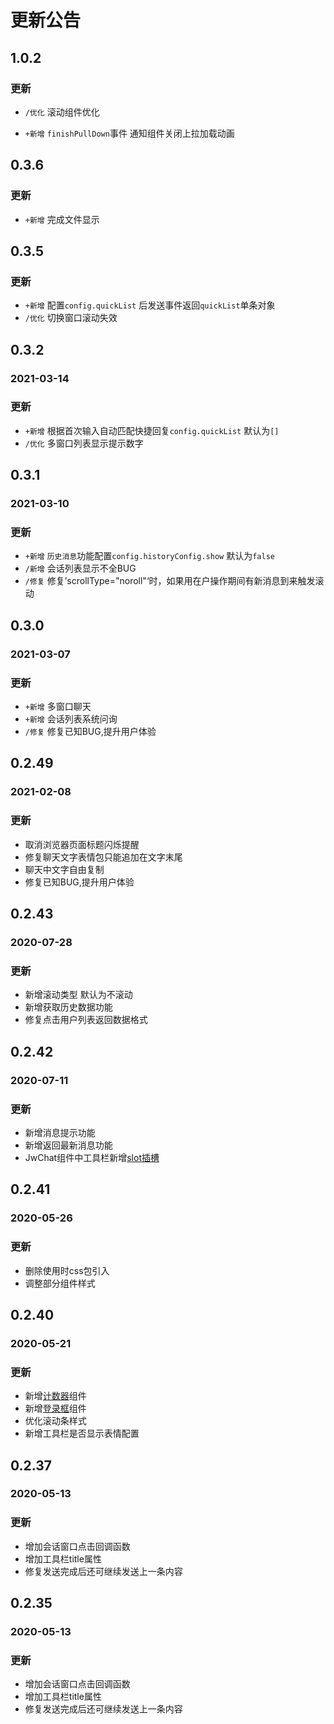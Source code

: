 # 更新公告
## 1.0.2
### 更新
- `/优化` 滚动组件优化
+ `+新增` `finishPullDown`事件 通知组件关闭上拉加载动画
## 0.3.6
### 更新
- `+新增` 完成文件显示
## 0.3.5
### 更新
- `+新增` 配置`config.quickList` 后发送事件返回`quickList`单条对象
- `/优化` 切换窗口滚动失效
## 0.3.2

### 2021-03-14

### 更新
- `+新增` 根据首次输入自动匹配快捷回复`config.quickList` 默认为`[]`
- `/优化` 多窗口列表显示提示数字

## 0.3.1

### 2021-03-10

### 更新
- `+新增` `历史消息`功能配置`config.historyConfig.show` 默认为`false`
- `/新增` 会话列表显示不全BUG
- `/修复` 修复’scrollType="noroll"‘时，如果用在户操作期间有新消息到来触发滚动

## 0.3.0

### 2021-03-07

### 更新
- `+新增` 多窗口聊天
- `+新增` 会话列表系统问询
- `/修复` 修复已知BUG,提升用户体验

## 0.2.49

### 2021-02-08

### 更新

- 取消浏览器页面标题闪烁提醒
- 修复聊天文字表情包只能追加在文字末尾
- 聊天中文字自由复制
- 修复已知BUG,提升用户体验

## 0.2.43

### 2020-07-28

### 更新

- 新增滚动类型 默认为不滚动
- 新增获取历史数据功能
- 修复点击用户列表返回数据格式

## 0.2.42

### 2020-07-11

### 更新

- 新增消息提示功能
- 新增返回最新消息功能
- JwChat组件中工具栏新增[slot插槽](chat)

## 0.2.41

### 2020-05-26

### 更新

- 删除使用时css包引入
- 调整部分组件样式

## 0.2.40

### 2020-05-21

### 更新

- 新增[计数器](count)组件
- 新增[登录框](login)组件
- 优化滚动条样式
- 新增工具栏是否显示表情配置

## 0.2.37

### 2020-05-13

### 更新

- 增加会话窗口点击回调函数
- 增加工具栏title属性
- 修复发送完成后还可继续发送上一条内容

## 0.2.35

### 2020-05-13

### 更新

- 增加会话窗口点击回调函数
- 增加工具栏title属性
- 修复发送完成后还可继续发送上一条内容

